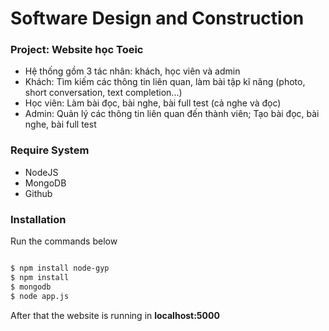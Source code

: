 # Software Design and Construction

### Project: Website học Toeic
- Hệ thống gồm 3 tác nhân: khách, học viên và admin
- Khách: Tìm kiếm các thông tin liên quan, làm bài tập kĩ năng (photo, short conversation, text completion...)
- Học viên: Làm bài đọc, bài nghe, bài full test (cả nghe và đọc)
- Admin: Quản lý các thông tin liên quan đến thành viên; Tạo bài đọc, bài nghe, bài full test

### Require System
  - NodeJS 
  - MongoDB
  - Github 
  
### Installation

Run the commands below 

```sh

$ npm install node-gyp 
$ npm install 
$ mongodb 
$ node app.js
```

After that the website is running in **localhost:5000**
